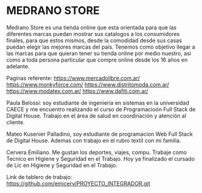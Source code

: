 #  MEDRANO STORE

Medrano Store es una tienda online que esta orientada para que las diferentes marcas puedan mostrar sus catalogos a los consumidores finales, para que estos mismos, desde la comodidad desde sus casas puedan elegir las mejores marcas del país.
Tenemos como objetivo llegar a las marcas para que quieran tener su tienda online por medio nuestro, así como a toda persona particular que compre online desde los 16 años en adelante. 

Paginas referente:
https://www.mercadolibre.com.ar/
https://www.monkyforce.com/
https://www.distritomoda.com.ar/
https://www.modatex.com.ar/
https://www.dafiti.com.ar/    

Paula Belossi: soy estudiante de ingenieria en sistemas en la universidad CAECE y me encuentro realizando el curso de Programacioón Full Stack de Digital House. Trabajo en el área de salud en coordinación y atención al cliente.

Mateo Kusenier Palladino, soy estudiante de programacion Web Full Stack de Digital House. Ademas con trabajo en el rubro textil con mi familia.
    
   
Cervera Emiliano. Me gustan los deportes, viajes, compu. Trabaje como Tecnico en Higiene y Seguridad en el Trabajo. Hoy ya finalizado el cursado de Lic en Higiene y Seguridad en el Trabajo.

Link de tablero de trabajo:
https://github.com/emicerv/PROYECTO_INTEGRADOR.git
